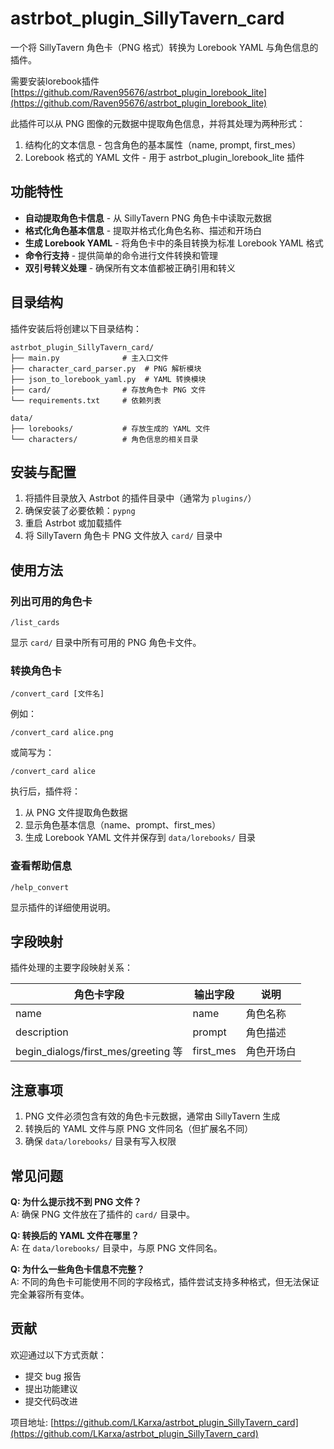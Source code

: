 # astrbot_plugin_SillyTavern_card

一个将 SillyTavern 角色卡（PNG 格式）转换为 Lorebook YAML 与角色信息的插件。

需要安装lorebook插件[https://github.com/Raven95676/astrbot_plugin_lorebook_lite](https://github.com/Raven95676/astrbot_plugin_lorebook_lite)

此插件可以从 PNG 图像的元数据中提取角色信息，并将其处理为两种形式：
1. 结构化的文本信息 - 包含角色的基本属性（name, prompt, first_mes）
2. Lorebook 格式的 YAML 文件 - 用于 astrbot_plugin_lorebook_lite 插件

## 功能特性

- **自动提取角色卡信息** - 从 SillyTavern PNG 角色卡中读取元数据
- **格式化角色基本信息** - 提取并格式化角色名称、描述和开场白
- **生成 Lorebook YAML** - 将角色卡中的条目转换为标准 Lorebook YAML 格式
- **命令行支持** - 提供简单的命令进行文件转换和管理
- **双引号转义处理** - 确保所有文本值都被正确引用和转义

## 目录结构

插件安装后将创建以下目录结构：

```
astrbot_plugin_SillyTavern_card/
├── main.py              # 主入口文件
├── character_card_parser.py  # PNG 解析模块
├── json_to_lorebook_yaml.py  # YAML 转换模块
├── card/                # 存放角色卡 PNG 文件
└── requirements.txt     # 依赖列表

data/
├── lorebooks/           # 存放生成的 YAML 文件
└── characters/          # 角色信息的相关目录
```

## 安装与配置

1. 将插件目录放入 Astrbot 的插件目录中（通常为 `plugins/`）
2. 确保安装了必要依赖：`pypng`
3. 重启 Astrbot 或加载插件
4. 将 SillyTavern 角色卡 PNG 文件放入 `card/` 目录中

## 使用方法

### 列出可用的角色卡

```
/list_cards
```

显示 `card/` 目录中所有可用的 PNG 角色卡文件。

### 转换角色卡

```
/convert_card [文件名]
```

例如：
```
/convert_card alice.png
```
或简写为：
```
/convert_card alice
```

执行后，插件将：
1. 从 PNG 文件提取角色数据
2. 显示角色基本信息（name、prompt、first_mes）
3. 生成 Lorebook YAML 文件并保存到 `data/lorebooks/` 目录

### 查看帮助信息

```
/help_convert
```

显示插件的详细使用说明。

## 字段映射

插件处理的主要字段映射关系：

| 角色卡字段 | 输出字段 | 说明 |
|------------|----------|------|
| name | name | 角色名称 |
| description | prompt | 角色描述 |
| begin_dialogs/first_mes/greeting 等 | first_mes | 角色开场白 |


## 注意事项

1. PNG 文件必须包含有效的角色卡元数据，通常由 SillyTavern 生成
2. 转换后的 YAML 文件与原 PNG 文件同名（但扩展名不同）
3. 确保 `data/lorebooks/` 目录有写入权限

## 常见问题

**Q: 为什么提示找不到 PNG 文件？**  
A: 确保 PNG 文件放在了插件的 `card/` 目录中。

**Q: 转换后的 YAML 文件在哪里？**  
A: 在 `data/lorebooks/` 目录中，与原 PNG 文件同名。

**Q: 为什么一些角色卡信息不完整？**  
A: 不同的角色卡可能使用不同的字段格式，插件尝试支持多种格式，但无法保证完全兼容所有变体。

## 贡献

欢迎通过以下方式贡献：
- 提交 bug 报告
- 提出功能建议
- 提交代码改进

项目地址: [https://github.com/LKarxa/astrbot_plugin_SillyTavern_card](https://github.com/LKarxa/astrbot_plugin_SillyTavern_card)